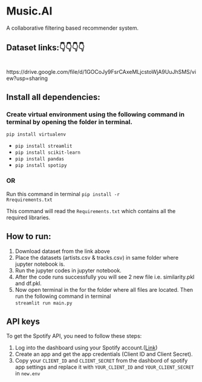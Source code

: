 # Music.AI
A collaborative filtering based recommender system.

## Dataset links:👇👇👇👇

<br/>
https://drive.google.com/file/d/1GOCoJy9FsrCAxeMLjcstoWjA9UuJhSMS/view?usp=sharing

## Install all dependencies:
### Create virtual environment using the following command in terminal by opening the folder in terminal.
<code>pip install virtualenv</code>
<ul>
<!---->
<li><code>pip install streamlit</code></li>
<li><code>pip install scikit-learn</code></li>
<li><code>pip install pandas</code></li>
<li><code>pip install spotipy</code></li>
</ul>

### OR
Run this command in terminal
<code>pip install -r Rrequirements.txt</code>

This command will read the <code>Requirements.txt</code> which contains all the required libraries.

## How to run:
<ol>
  <li>Download dataset from the link above</li>
  <li>Place the datasets (artists.csv & tracks.csv) in same folder where jupyter notebook is.</li>
  <li>Run the jupyter codes in jupyter notebook.</li>
  <li>After the code runs successfully you will see 2 new file i.e. similarity.pkl and df.pkl.</li>
  <li>
    Now open terminal in the for the folder where all files are located.
    Then run the following command in terminal
    <br/>
    <code>streamlit run main.py</code>
  </li>
</ol>

## API keys

To get the Spotify API, you need to follow these steps:
<ol>
<li>Log into the dashboard using your Spotify account.(<a href='https://developer.spotify.com/dashboard'>Link</a>)</li>
<li>Create an app and get the app credentials (Client ID and Client Secret).</li>
<li>Copy your <code>CLIENT_ID</code> and <code>CLIENT_SECRET</code> from the dashbord of spotify app settings and replace it with <code>YOUR_CLIENT_ID</code> and <code>YOUR_CLIENT_SECRET</code> in <code>new.env</code></li>

</ol>



